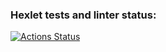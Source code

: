 ### Hexlet tests and linter status:
[![Actions Status](https://github.com/baqyt-abdesh/frontend-project-44/actions/workflows/hexlet-check.yml/badge.svg)](https://github.com/baqyt-abdesh/frontend-project-44/actions)